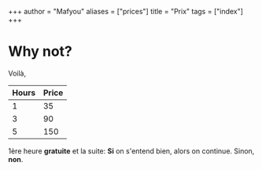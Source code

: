 +++
author = "Mafyou"
aliases = ["prices"]
title = "Prix"
tags = ["index"]
+++

 Why not?
 ===============

Voilà,

   Hours | Price
--------|------
    1 | 35
  3 | 90
  5 | 150

  1ère heure **gratuite** et la suite: **Si** on s'entend bien, alors on continue. Sinon, **non**.